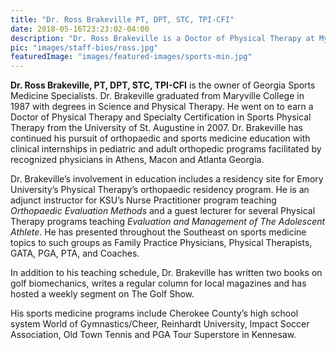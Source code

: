 ```yaml
---
title: "Dr. Ross Brakeville PT, DPT, STC, TPI-CFI"
date: 2018-05-16T23:23:02-04:00
description: "Dr. Ross Brakeville is a Doctor of Physical Therapy at Myers Sports Medicine and Orthopaedic Center"
pic: "images/staff-bios/ross.jpg"
featuredImage: "images/featured-images/sports-min.jpg"
---
```


**Dr. Ross Brakeville, PT, DPT, STC, TPI-CFI** is the owner of Georgia Sports Medicine 
Specialists.  Dr. Brakeville graduated from Maryville College in 1987 with degrees in Science 
and Physical Therapy.  He went on to earn a Doctor of Physical Therapy and Specialty 
Certification in Sports Physical Therapy from the University of St. Augustine in 2007.  Dr. 
Brakeville has continued his pursuit of orthopaedic and sports medicine education with clinical 
internships in pediatric and adult orthopedic programs facilitated by recognized physicians in 
Athens, Macon and Atlanta Georgia.

Dr. Brakeville’s involvement in education includes a residency site for Emory University’s 
Physical Therapy’s orthopaedic residency program.  He is an adjunct instructor for KSU’s Nurse 
Practitioner program teaching *Orthopaedic Evaluation Methods* and a guest lecturer for several 
Physical Therapy programs teaching *Evaluation and Management of The Adolescent Athlete*.  He has 
presented throughout the Southeast on sports medicine topics to such groups as Family Practice 
Physicians, Physical Therapists, GATA, PGA, PTA, and Coaches.

In addition to his teaching schedule, Dr. Brakeville has written two books on golf biomechanics, 
writes a regular column for local magazines and has hosted a weekly segment on The Golf Show.

His sports medicine programs include Cherokee County’s high school system World of 
Gymnastics/Cheer, Reinhardt University, Impact Soccer Association, Old Town Tennis and PGA Tour 
Superstore in Kennesaw.  
